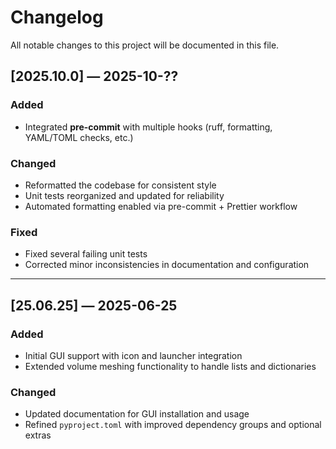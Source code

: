 # Changelog

All notable changes to this project will be documented in this file.

## [2025.10.0] — 2025-10-??

### Added

- Integrated **pre-commit** with multiple hooks
  (ruff, formatting, YAML/TOML checks, etc.)

### Changed

- Reformatted the codebase for consistent style
- Unit tests reorganized and updated for reliability
- Automated formatting enabled via pre-commit + Prettier workflow

### Fixed

- Fixed several failing unit tests
- Corrected minor inconsistencies in documentation and configuration

---

## [25.06.25] — 2025-06-25

### Added

- Initial GUI support with icon and launcher integration
- Extended volume meshing functionality to handle lists and dictionaries

### Changed

- Updated documentation for GUI installation and usage
- Refined `pyproject.toml` with improved dependency groups and optional extras
